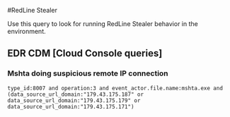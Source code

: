 #RedLine Stealer

Use this query to look for running RedLine Stealer behavior in the environment.

## EDR CDM [Cloud Console queries]

### Mshta doing suspicious remote IP connection

~~~
type_id:8007 and operation:3 and event_actor.file.name:mshta.exe and (data_source_url_domain:"179.43.175.187" or data_source_url_domain:"179.43.175.179" or data_source_url_domain:"179.43.175.171")
~~~
